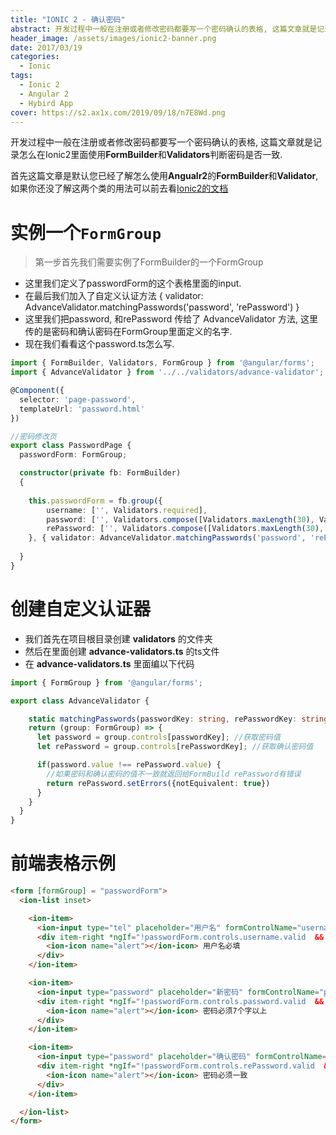 ```yaml
---
title: "IONIC 2 - 确认密码"
abstract: 开发过程中一般在注册或者修改密码都要写一个密码确认的表格, 这篇文章就是记录怎么在Ionic2里面使用FormBuilder和Validators判断密码是否一致.
header_image: /assets/images/ionic2-banner.png
date: 2017/03/19
categories:
  - Ionic
tags:
  - Ionic 2
  - Angular 2
  - Hybird App
cover: https://s2.ax1x.com/2019/09/18/n7E8Wd.png
---
```


开发过程中一般在注册或者修改密码都要写一个密码确认的表格, 这篇文章就是记录怎么在Ionic2里面使用**FormBuilder**和**Validators**判断密码是否一致.

首先这篇文章是默认您已经了解怎么使用**Angualr2**的**FormBuilder**和**Validator**, 如果你还没了解这两个类的用法可以前去看[Ionic2的文档](https://ionicframework.com/docs/v2/resources/forms/)

# 实例一个`FormGroup`

> 第一步首先我们需要实例了FormBuilder的一个FormGroup

+ 这里我们定义了passwordForm的这个表格里面的input.
+ 在最后我们加入了自定义认证方法 { validator: AdvanceValidator.matchingPasswords('password', 'rePassword') }
+ 这里我们把password, 和rePassword 传给了 AdvanceValidator 方法, 这里传的是密码和确认密码在FormGroup里面定义的名字.
+ 现在我们看看这个password.ts怎么写.

```typescript
import { FormBuilder, Validators, FormGroup } from '@angular/forms';
import { AdvanceValidator } from '../../validators/advance-validator';

@Component({
  selector: 'page-password',
  templateUrl: 'password.html'
})

//密码修改页
export class PasswordPage {
  passwordForm: FormGroup;

  constructor(private fb: FormBuilder) 
  {
    
    this.passwordForm = fb.group({
        username: ['', Validators.required],
        password: ['', Validators.compose([Validators.maxLength(30), Validators.minLength(7), Validators.required])],
        rePassword: ['', Validators.compose([Validators.maxLength(30), Validators.minLength(7), Validators.required])],
    }, { validator: AdvanceValidator.matchingPasswords('password', 'rePassword') });
    
  }
}
```

# 创建自定义认证器

+ 我们首先在项目根目录创建 **validators** 的文件夹
+ 然后在里面创建 **advance-validators.ts** 的ts文件
+ 在 **advance-validators.ts** 里面编以下代码

```typescript
import { FormGroup } from '@angular/forms';

export class AdvanceValidator {

	static matchingPasswords(passwordKey: string, rePasswordKey: string) {
    return (group: FormGroup) => {
      let password = group.controls[passwordKey]; //获取密码值
      let rePassword = group.controls[rePasswordKey]; //获取确认密码值

      if(password.value !== rePassword.value) {
        //如果密码和确认密码的值不一致就返回给FormBuild rePassword有错误
        return rePassword.setErrors({notEquivalent: true}) 
      }
    }
  }
}
```

# 前端表格示例

```html
<form [formGroup] = "passwordForm">
  <ion-list inset>

    <ion-item>
      <ion-input type="tel" placeholder="用户名" formControlName="username"></ion-input>
      <div item-right *ngIf="!passwordForm.controls.username.valid  && (passwordForm.controls.username.dirty)">
        <ion-icon name="alert"></ion-icon> 用户名必填
      </div>
    </ion-item>

    <ion-item>
      <ion-input type="password" placeholder="新密码" formControlName="password"></ion-input>
      <div item-right *ngIf="!passwordForm.controls.password.valid  && (passwordForm.controls.password.dirty)" >
        <ion-icon name="alert"></ion-icon> 密码必须7个字以上
      </div>
    </ion-item>

    <ion-item>
      <ion-input type="password" placeholder="确认密码" formControlName="rePassword"></ion-input>
      <div item-right *ngIf="!passwordForm.controls.rePassword.valid  && (passwordForm.controls.rePassword.dirty)" >
        <ion-icon name="alert"></ion-icon> 密码必须一致
      </div>
    </ion-item>

  </ion-list>
</form>
```
